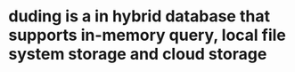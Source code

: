 # duding is a in hybrid database that supports in-memory query, local file system storage and cloud storage
